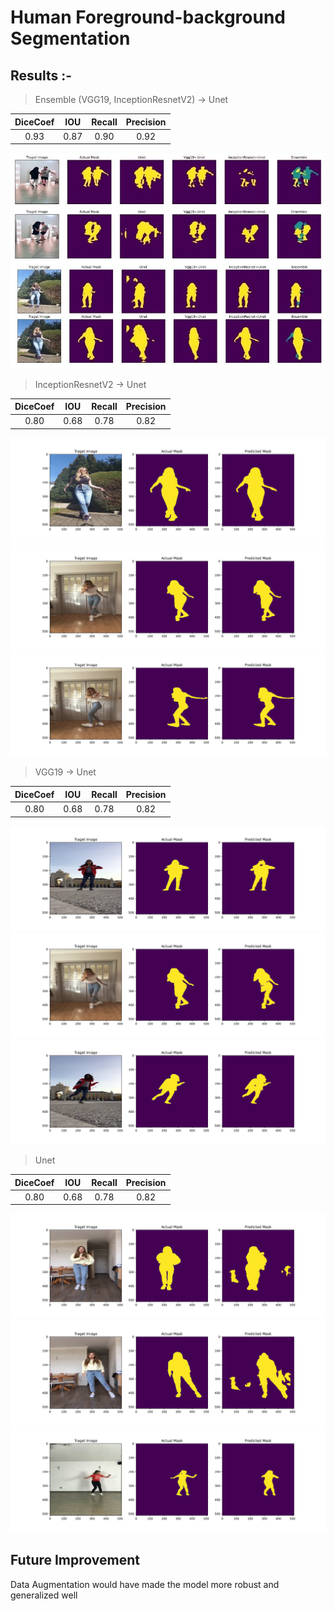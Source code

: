 # Human Foreground-background Segmentation

## Results :- 
> Ensemble (VGG19, InceptionResnetV2) -> Unet

| DiceCoef   | IOU    | Recall   | Precision   |
|:----------:|:------:|:--------:|:-----------:|
| 0.93      | 0.87  | 0.90    | 0.92       |

![alt text](./FullBody/ensemblef.jpg)



> InceptionResnetV2 -> Unet

| DiceCoef   | IOU    | Recall   | Precision   |
|:----------:|:------:|:--------:|:-----------:|
| 0.80       | 0.68   | 0.78     | 0.82        |

![alt text](./FullBody/fullBodyResnet_1.png)
![alt text](./FullBody/fullBodyResnet_2.png)
![alt text](./FullBody/fullBodyResnet_3.png)


> VGG19 -> Unet

| DiceCoef   | IOU    | Recall   | Precision   |
|:----------:|:------:|:--------:|:-----------:|
| 0.80       | 0.68   | 0.78     | 0.82        |

![alt text](./FullBody/fullBodyVgg161_1.png)
![alt text](./FullBody/fullBodyVgg161_2.png)
![alt text](./FullBody/fullBodyVgg161_3.png)

> Unet

| DiceCoef   | IOU    | Recall   | Precision   |
|:----------:|:------:|:--------:|:-----------:|
| 0.80       | 0.68   | 0.78     | 0.82        |

![alt text](./FullBody/fullBody1.png)
![alt text](./FullBody/fullBody2.png)
![alt text](./FullBody/fullBody3.png)

## Future Improvement
Data Augmentation would have made the model more robust and generalized well



